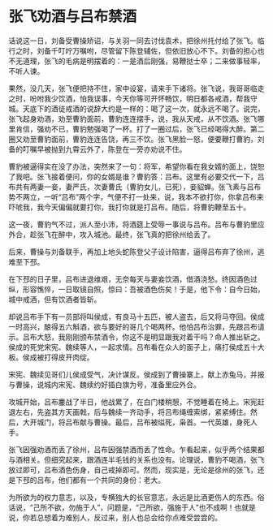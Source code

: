 # 张飞劝酒与吕布禁酒

话说这一日，刘备受曹操矫诏，与关羽一同去讨伐袁术，把徐州托付给了张飞。临行之时，刘备千叮咛万嘱咐，尽管留下陈登辅佐，但依旧放心不下。刘备的担心也不无道理，张飞的毛病是明摆着的：一是酒后刚强，易鞭挞士卒；二来做事轻率，不听人谏。 

果然，没几天，张飞便把持不住，家中设宴，请来手下诸将。张飞说，我哥哥临走之时，吩咐我少饮酒，怕我误事，今天你等可开怀畅饮，明日都各戒酒，帮我守城。天底下的酒徒戒酒的说辞大约是一样的：喝了这一次，就永远不喝了。说完，张飞起身劝酒，劝至曹豹面前，曹豹连连摆手，说，我从天戒，从不饮酒。张飞哪里肯信，强劝不已，曹豹勉强喝了一杯。打了一圈过后，张飞已经喝得大醉。第二圈又劝至曹豹面前，曹豹连连告饶，再三不饮。张飞黑脸一怒，便要鞭打曹豹，刘备的叮嘱早被抛到九霄云外了，陈登在一旁亦劝说不住。 

曹豹被逼得实在没了办法，突然来了一句：将军，希望你看在我女婿的面上，饶恕了我吧。张飞接着便问，你的女婿是谁？曹豹答：吕布。这里有必要交代一下，吕布共有两妻一妾，妻严氏，次妻曹氏（曹豹女儿，已死），妾貂蝉。张飞素与吕布势不两立，一听“吕布”两个字，气便不打一处来，说，我本不欲打你，你拿吕布来吓唬我，我今天偏偏就要打你，我打你就是打吕布。随后，将曹豹鞭至五十。 

这一夜，曹豹气不过，派人至小沛，将酒筵上受辱一事说与吕布。吕布与曹豹里应外合，趁张飞在醉中，攻入城池。最终，张飞真的把徐州给丢了。 

后来，曹操与刘备联手，再加上地头蛇陈登父子设计陷害，逼得吕布弃了徐州，逃难至下邳。 

在下邳的日子里，吕布进退维艰，无奈每天与妻妾饮酒，借酒浇愁。终因酒色过纵，形容憔悴，一日取镜自照，惊曰：吾被酒色伤矣！于是，他下令：自今日始，城中戒酒，但有饮酒者皆斩。 

却说吕布手下有一员部将叫侯成，有良马十五匹，被人盗去，后又将马夺回。侯成一时高兴，酿得五六斛酒，欲与要好的哥几个喝两杯。他怕吕布治罪，先跟吕布请示。吕布大怒，我刚刚颁布禁酒令，你这不是明显跟我对着干吗？命人推出斩之。侯成的死党宋宪、魏续等人，一起求情。吕布看在众人的面子上，痛打侯成五十大板。侯成被打得皮开肉绽。 

宋宪、魏续见哥们儿侯成受气，决计谋反。侯成到了曹操寨上，献上赤兔马，并报与曹操，说城内宋宪、魏续约好插白旗为号，准备里应外合。 

攻城开始，吕布鏖战了半日，他战累了，在白门楼稍憩，不觉睡着在椅上。宋宪赶退左右，先盗其方天画戟，后与魏续一齐动手，将吕布绳缠索绑，紧紧缚住。然后，大开城门，将吕布献与曹操。最后，吕布被缢死，枭首。一代英雄，身死人手。 

张飞因强劝酒而丢了徐州，吕布因强禁酒而丢了性命。乍看起来，似乎两个结果都与酒相关。但细究起来，跟酒连半毛钱的关系也没有。论理说，曹豹不喝酒，张飞放过即可，吕布酒色伤身，自己戒掉即可。然而，现实是，无论是徐州的张飞，还是下邳的吕布，他们都有一个共同的身份：老大。 

为所欲为的权力意志，以及，专横独大的长官意志，永远是比酒更伤人的东西。俗话说，“己所不欲，勿施于人”，问题是，“己所欲，强施于人”也不成啊！也就是说，你若总想着为难别人，反过来，别人也总会给你点难受尝尝的。
